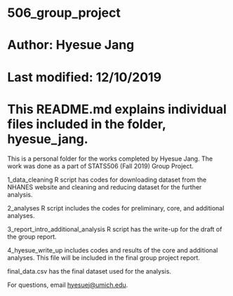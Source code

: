 # 506_group_project
# Author: Hyesue Jang
# Last modified: 12/10/2019
# This README.md explains individual files included in the folder, hyesue_jang.

This is a personal folder for the works completed by Hyesue Jang. The work was done as a part of STATS506 (Fall 2019) Group Project.

1_data_cleaning R script has codes for downloading dataset from the NHANES website and cleaning and reducing dataset for the further analysis.

2_analyses R script includes the codes for preliminary, core, and additional analyses.

3_report_intro_additional_analysis R script has the write-up for the draft of the group report.

4_hyesue_write_up includes codes and results of the core and additional analyses. This file will be included in the final group project report.

final_data.csv has the final dataset used for the analysis.

For questions, email hyesuej@umich.edu.